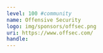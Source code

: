 ```yaml
---
level: 100 #community
name: Offensive Security
logo: img/sponsors/offsec.png
uri: https://www.offsec.com/
handle: 
---
```

